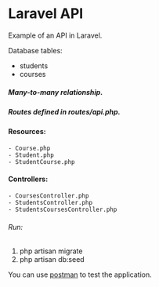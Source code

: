 # Laravel API

Example of an API in Laravel.

Database tables:
  - students
  - courses
##### Many-to-many relationship. 
##### Routes defined in routes/api.php.

#### Resources: 
    - Course.php
    - Student.php
    - StudentCourse.php
    
#### Controllers: 
    - CoursesController.php
    - StudentsController.php
    - StudentsCoursesController.php

###### Run: 
1. php artisan migrate
2. php artisan db:seed


You can use [postman](https://www.getpostman.com/) to test the application.

